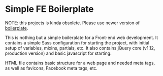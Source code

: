 Simple FE Boilerplate
====================

NOTE: this projects is kinda obsolete. Please use newer version of [boilerplate](https://github.com/ZoranPerin/FE-boilerplate-2).

This is nothing but a simple boilerplate for a Front-end web development. It contains a simple Sass configuration for starting the project, with initial setup of variables, mixins, partials, etc. It also contains jQuery core (v1.12, production version) and basic javascript for starting.

HTML file contains basic structure for a web page and needed meta tags, as well as favicons, Facebook meta tags, etc.
